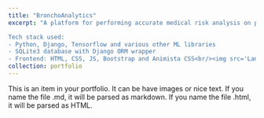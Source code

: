 ```yaml
---
title: "BronchoAnalytics"
excerpt: "A platform for performing accurate medical risk analysis on patients using diagnostic data. Provides accurate classification of patients according to their cancer risk. Also accurately classifies Lung CT-Scan images into normal, benign and malignant classes.

Tech stack used:
- Python, Django, Tensorflow and various other ML libraries
- SQLite3 database with Django ORM wrapper
- Frontend: HTML, CSS, JS, Bootstrap and Animista CSS<br/><img src='Landing_Page.png'>"
collection: portfolio
---
```


This is an item in your portfolio. It can be have images or nice text. If you name the file .md, it will be parsed as markdown. If you name the file .html, it will be parsed as HTML. 
